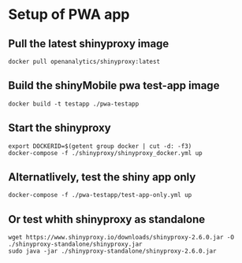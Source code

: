 # Setup of PWA app

## Pull the latest shinyproxy image
```
docker pull openanalytics/shinyproxy:latest
```

## Build the shinyMobile pwa test-app image
```
docker build -t testapp ./pwa-testapp
```

## Start the shinyproxy
```
export DOCKERID=$(getent group docker | cut -d: -f3)
docker-compose -f ./shinyproxy/shinyproxy_docker.yml up
```

## Alternatlively, test the shiny app only 
```
docker-compose -f ./pwa-testapp/test-app-only.yml up
```

## Or test whith shinyproxy as standalone 
```
wget https://www.shinyproxy.io/downloads/shinyproxy-2.6.0.jar -O ./shinyproxy-standalone/shinyproxy.jar
sudo java -jar ./shinyproxy-standalone/shinyproxy-2.6.0.jar     
```